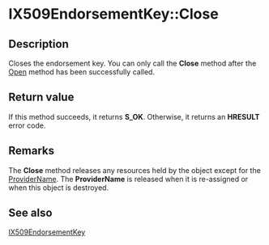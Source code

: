 # IX509EndorsementKey::Close

## Description

Closes the endorsement key. You can only call the **Close** method after the [Open](https://learn.microsoft.com/windows/desktop/api/certenroll/nf-certenroll-ix509endorsementkey-open) method has been successfully called.

## Return value

If this method succeeds, it returns **S_OK**. Otherwise, it returns an **HRESULT** error code.

## Remarks

The **Close** method releases any resources held
by the object except for the [ProviderName](https://learn.microsoft.com/windows/desktop/api/certenroll/nf-certenroll-ix509endorsementkey-get_providername).
The **ProviderName** is released when it is re-assigned
or when this object is destroyed.

## See also

[IX509EndorsementKey](https://learn.microsoft.com/windows/desktop/api/certenroll/nn-certenroll-ix509endorsementkey)